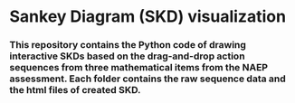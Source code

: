 # Sankey Diagram (SKD) visualization
### This repository contains the Python code of drawing interactive SKDs based on the drag-and-drop action sequences from three mathematical items from the NAEP assessment. Each folder contains the raw sequence data and the html files of created SKD.
